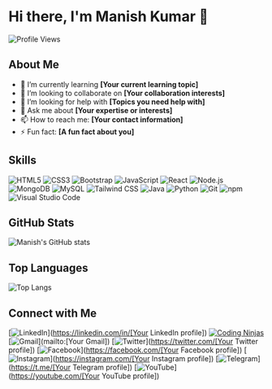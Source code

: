 # Hi there, I'm Manish Kumar 👋

![Profile Views](https://komarev.com/ghpvc/?username=VERMAMANISHKUMAR&color=blue)

## About Me

- 🌱 I’m currently learning **[Your current learning topic]**
- 👯 I’m looking to collaborate on **[Your collaboration interests]**
- 🤔 I’m looking for help with **[Topics you need help with]**
- 💬 Ask me about **[Your expertise or interests]**
- 📫 How to reach me: **[Your contact information]**
- ⚡ Fun fact: **[A fun fact about you]**

## Skills

![HTML5](https://img.shields.io/badge/-HTML5-E34F26?style=flat&logo=html5&logoColor=white)
![CSS3](https://img.shields.io/badge/-CSS3-1572B6?style=flat&logo=css3&logoColor=white)
![Bootstrap](https://img.shields.io/badge/-Bootstrap-563D7C?style=flat&logo=bootstrap&logoColor=white)
![JavaScript](https://img.shields.io/badge/-JavaScript-F7DF1E?style=flat&logo=javascript&logoColor=black)
![React](https://img.shields.io/badge/-React-61DAFB?style=flat&logo=react&logoColor=black)
![Node.js](https://img.shields.io/badge/-Node.js-339933?style=flat&logo=node.js&logoColor=white)
![MongoDB](https://img.shields.io/badge/-MongoDB-47A248?style=flat&logo=mongodb&logoColor=white)
![MySQL](https://img.shields.io/badge/-MySQL-4479A1?style=flat&logo=mysql&logoColor=white)
![Tailwind CSS](https://img.shields.io/badge/-TailwindCSS-38B2AC?style=flat&logo=tailwind-css&logoColor=white)
![Java](https://img.shields.io/badge/-Java-007396?style=flat&logo=java&logoColor=white)
![Python](https://img.shields.io/badge/-Python-3776AB?style=flat&logo=python&logoColor=white)
![Git](https://img.shields.io/badge/-Git-F05032?style=flat&logo=git&logoColor=white)
![npm](https://img.shields.io/badge/-npm-CB3837?style=flat&logo=npm&logoColor=white)
![Visual Studio Code](https://img.shields.io/badge/-Visual%20Studio%20Code-007ACC?style=flat&logo=visual-studio-code&logoColor=white)

## GitHub Stats

![Manish's GitHub stats](https://github-readme-stats.vercel.app/api?username=VERMAMANISHKUMAR&show_icons=true&theme=radical)

## Top Languages

![Top Langs](https://github-readme-stats.vercel.app/api/top-langs/?username=VERMAMANISHKUMAR&layout=compact&theme=radical)

## Connect with Me

[![LinkedIn](https://img.shields.io/badge/-LinkedIn-0077B5?style=flat&logo=linkedin&logoColor=white)](https://linkedin.com/in/[Your LinkedIn profile])
[![Coding Ninjas](https://img.shields.io/badge/-Coding%20Ninjas-FF6D00?style=flat&logo=coding-ninjas&logoColor=white)](https://www.codingninjas.com/)
[![Gmail](https://img.shields.io/badge/-Gmail-D14836?style=flat&logo=gmail&logoColor=white)](mailto:[Your Gmail])
[![Twitter](https://img.shields.io/badge/-Twitter-1DA1F2?style=flat&logo=twitter&logoColor=white)](https://twitter.com/[Your Twitter profile])
[![Facebook](https://img.shields.io/badge/-Facebook-1877F2?style=flat&logo=facebook&logoColor=white)](https://facebook.com/[Your Facebook profile])
[![Instagram](https://img.shields.io/badge/-Instagram-E4405F?style=flat&logo=instagram&logoColor=white)](https://instagram.com/[Your Instagram profile])
[![Telegram](https://img.shields.io/badge/-Telegram-2CA5E0?style=flat&logo=telegram&logoColor=white)](https://t.me/[Your Telegram profile])
[![YouTube](https://img.shields.io/badge/-YouTube-FF0000?style=flat&logo=youtube&logoColor=white)](https://youtube.com/[Your YouTube profile])
